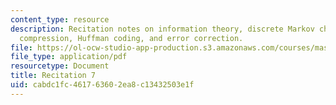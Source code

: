 ```yaml
---
content_type: resource
description: Recitation notes on information theory, discrete Markov chains, entropy,
  compression, Huffman coding, and error correction.
file: https://ol-ocw-studio-app-production.s3.amazonaws.com/courses/mas-160-signals-systems-and-information-for-media-technology-fall-2007/cabdc1fc461763602ea8c13432503e1f_rec7.pdf
file_type: application/pdf
resourcetype: Document
title: Recitation 7
uid: cabdc1fc-4617-6360-2ea8-c13432503e1f
---
```

